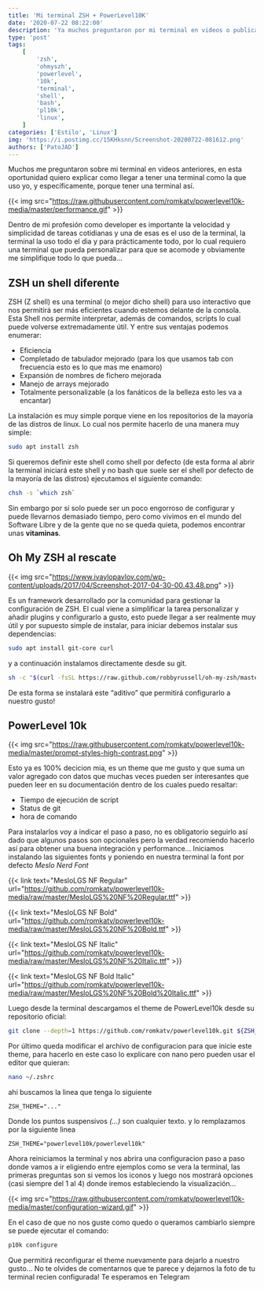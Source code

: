 ```yaml
---
title: 'Mi terminal ZSH + PowerLevel10K'
date: '2020-07-22 08:22:00'
description: 'Ya muchos preguntaron por mi terminal en videos o publicaciones asi que despues de tanta demora decidi compartirla'
type: 'post'
tags:
    [
        'zsh',
        'ohmyszh',
        'powerlevel',
        '10k',
        'terminal',
        'shell',
        'bash',
        'pl10k',
        'linux',
    ]
categories: ['Estilo', 'Linux']
img: 'https://i.postimg.cc/15KHksnn/Screenshot-20200722-081612.png'
authors: ['PatoJAD']
---
```


Muchos me preguntaron sobre mi terminal en videos anteriores, en esta oportunidad quiero explicar como llegar a tener una terminal como la que uso yo, y específicamente, porque tener una terminal así.

{{< img src="https://raw.githubusercontent.com/romkatv/powerlevel10k-media/master/performance.gif" >}}

Dentro de mi profesión como developer es importante la velocidad y simplicidad de tareas cotidianas y una de esas es el uso de la terminal, la terminal la uso todo el dia y para prácticamente todo, por lo cual requiero una terminal que pueda personalizar para que se acomode y obviamente me simplifique todo lo que pueda…

## ZSH un shell diferente

ZSH (Z shell) es una terminal (o mejor dicho shell) para uso interactivo que nos permitirá ser más eficientes cuando estemos delante de la consola. Esta Shell nos permite interpretar, además de comandos, scripts lo cual puede volverse extremadamente útil. Y entre sus ventajas podemos enumerar:

-   Eficiencia
-   Completado de tabulador mejorado (para los que usamos tab con frecuencia esto es lo que mas me enamoro)
-   Expansión de nombres de fichero mejorada
-   Manejo de arrays mejorado
-   Totalmente personalizable (a los fanáticos de la belleza esto les va a encantar)

La instalación es muy simple porque viene en los repositorios de la mayoría de las distros de linux. Lo cual nos permite hacerlo de una manera muy simple:

```bash
sudo apt install zsh
```

Si queremos definir este shell como shell por defecto (de esta forma al abrir la terminal iniciará este shell y no bash que suele ser el shell por defecto de la mayoría de las distros) ejecutamos el siguiente comando:

```bash
chsh -s `which zsh`
```

Sin embargo por sí solo puede ser un poco engorroso de configurar y puede llevarnos demasiado tiempo, pero como vivimos en el mundo del Software Libre y de la gente que no se queda quieta, podemos encontrar unas **vitaminas**.

## Oh My ZSH al rescate

{{< img src="https://www.ivaylopavlov.com/wp-content/uploads/2017/04/Screenshot-2017-04-30-00.43.48.png" >}}

Es un framework desarrollado por la comunidad para gestionar la configuración de ZSH. El cual viene a simplificar la tarea personalizar y añadir plugins y configurarlo a gusto, esto puede llegar a ser realmente muy útil y por supuesto simple de instalar, para iniciar debemos instalar sus dependencias:

```bash
sudo apt install git-core curl
```

y a continuación instalamos directamente desde su git.

```bash
sh -c "$(curl -fsSL https://raw.github.com/robbyrussell/oh-my-zsh/master/tools/install.sh)"
```

De esta forma se instalará este “aditivo” que permitirá configurarlo a nuestro gusto!

## PowerLevel 10k

{{< img src="https://raw.githubusercontent.com/romkatv/powerlevel10k-media/master/prompt-styles-high-contrast.png" >}}

Esto ya es 100% decicion mia, es un theme que me gusto y que suma un valor agregado con datos que muchas veces pueden ser interesantes que pueden leer en su documentación dentro de los cuales puedo resaltar:

-   Tiempo de ejecución de script
-   Status de git
-   hora de comando

Para instalarlos voy a indicar el paso a paso, no es obligatorio seguirlo así dado que algunos pasos son opcionales pero la verdad recomiendo hacerlo así para obtener una buena integración y performance… Iniciamos instalando las siguientes fonts y poniendo en nuestra terminal la font por defecto _Meslo Nerd Font_

{{< link text="MesloLGS NF Regular" url="https://github.com/romkatv/powerlevel10k-media/raw/master/MesloLGS%20NF%20Regular.ttf" >}}

{{< link text="MesloLGS NF Bold" url="https://github.com/romkatv/powerlevel10k-media/raw/master/MesloLGS%20NF%20Bold.ttf" >}}

{{< link text="MesloLGS NF Italic" url="https://github.com/romkatv/powerlevel10k-media/raw/master/MesloLGS%20NF%20Italic.ttf" >}}

{{< link text="MesloLGS NF Bold Italic" url="https://github.com/romkatv/powerlevel10k-media/raw/master/MesloLGS%20NF%20Bold%20Italic.ttf" >}}

Luego desde la terminal descargamos el theme de PowerLevel10k desde su repositorio oficial:

```bash
git clone --depth=1 https://github.com/romkatv/powerlevel10k.git ${ZSH_CUSTOM:-$HOME/.oh-my-zsh/custom}/themes/powerlevel10k
```

Por último queda modificar el archivo de configuracion para que inicie este theme, para hacerlo en este caso lo explicare con nano pero pueden usar el editor que quieran:

```bash
nano ~/.zshrc
```

ahi buscamos la linea que tenga lo siguiente

```
ZSH_THEME="..."
```

Donde los puntos suspensivos _(...)_ son cualquier texto. y lo remplazamos por la siguiente linea

```
ZSH_THEME="powerlevel10k/powerlevel10k"
```

Ahora reiniciamos la terminal y nos abrira una configuracion paso a paso donde vamos a ir eligiendo entre ejemplos como se vera la terminal, las primeras preguntas son si vemos los iconos y luego nos mostrará opciones (casi siempre del 1 al 4) donde iremos estableciendo la visualización…

{{< img src="https://raw.githubusercontent.com/romkatv/powerlevel10k-media/master/configuration-wizard.gif" >}}

En el caso de que no nos guste como quedo o queramos cambiarlo siempre se puede ejecutar el comando:

```bash
p10k configure
```

Que permitirá reconfigurar el theme nuevamente para dejarlo a nuestro gusto... No te olvides de comentarnos que te parece y dejarnos la foto de tu terminal recien configurada! Te esperamos en Telegram
